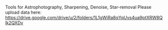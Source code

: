 Tools for Astrophotography, Sharpening, Denoise, Star-removal
Please upload data here: https://drive.google.com/drive/u/2/folders/1L1gWiRa8qYqUvs4ua9ptXRW8Qlk2QXDv 
